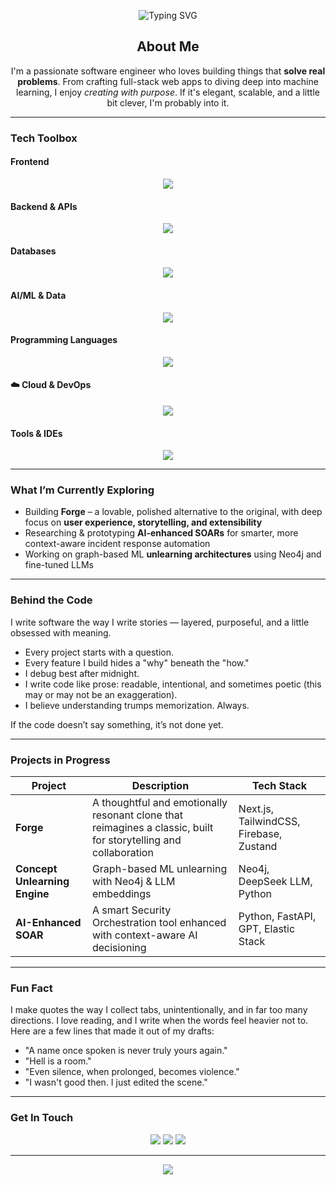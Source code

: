<!-- Banner -->
<p align="center">
  <img src="https://readme-typing-svg.herokuapp.com?font=Fira+Code&size=26&duration=3000&pause=500&color=FF6F61&vCenter=true&center=true&width=800&lines=Hi+there%2C+I'm+Sameed+Ilyas!;Software+Engineer+%7C+Full+Stack+Dev%7C+Project+Manager;Let%E2%80%99s+build+something+cool+together+%F0%9F%9A%80" alt="Typing SVG" />
</p>

<!-- About -->
<h2 align="center">About Me</h2>
<p align="center">
  I'm a passionate software engineer who loves building things that <strong>solve real problems</strong>. From crafting full-stack web apps to diving deep into machine learning, I enjoy <em>creating with purpose</em>. If it's elegant, scalable, and a little bit clever, I'm probably into it.
</p>

---

### Tech Toolbox

#### Frontend
<p align="center">
  <img src="https://skillicons.dev/icons?i=html,css,js,ts,react,nextjs,tailwind,bootstrap,dart,flutter" />
</p>

#### Backend & APIs
<p align="center">
  <img src="https://skillicons.dev/icons?i=nodejs,express,python,fastapi,php,laravel,java,spring,cs,dotnet,go" />
</p>

#### Databases
<p align="center">
  <img src="https://skillicons.dev/icons?i=mongodb,mysql,postgresql" />
</p>

#### AI/ML & Data
<p align="center">
  <img src="https://skillicons.dev/icons?i=pytorch,tensorflow,opencv" />
</p>

#### Programming Languages
<p align="center">
  <img src="https://skillicons.dev/icons?i=python,java,js,ts,c,cpp,cs,php,go,bash,dart" />
</p>

#### ☁️ Cloud & DevOps
<p align="center">
  <img src="https://skillicons.dev/icons?i=aws,azure,gcp,git,github,linux,docker" />
</p>

#### Tools & IDEs
<p align="center">
  <img src="https://skillicons.dev/icons?i=vscode,visualstudio,intellij" />
</p>


---

### What I’m Currently Exploring

- Building **Forge** – a lovable, polished alternative to the original, with deep focus on **user experience, storytelling, and extensibility**
- Researching & prototyping **AI-enhanced SOARs** for smarter, more context-aware incident response automation
- Working on graph-based ML **unlearning architectures** using Neo4j and fine-tuned LLMs

---

### Behind the Code

I write software the way I write stories — layered, purposeful, and a little obsessed with meaning.

- Every project starts with a question.
- Every feature I build hides a "why" beneath the "how."
- I debug best after midnight.
- I write code like prose: readable, intentional, and sometimes poetic (this may or may not be an exaggeration).
- I believe understanding trumps memorization. Always.

If the code doesn’t say something, it’s not done yet.


---

### Projects in Progress

| Project | Description | Tech Stack |
|--------|-------------|------------|
| **Forge** | A thoughtful and emotionally resonant clone that reimagines a classic, built for storytelling and collaboration | Next.js, TailwindCSS, Firebase, Zustand |
| **Concept Unlearning Engine** | Graph-based ML unlearning with Neo4j & LLM embeddings | Neo4j, DeepSeek LLM, Python |
| **AI-Enhanced SOAR** | A smart Security Orchestration tool enhanced with context-aware AI decisioning | Python, FastAPI, GPT, Elastic Stack |

---

### Fun Fact
I make quotes the way I collect tabs, unintentionally, and in far too many directions. I love reading, and I write when the words feel heavier not to.
Here are a few lines that made it out of my drafts:

- "A name once spoken is never truly yours again."
- "Hell is a room."
- "Even silence, when prolonged, becomes violence."
- "I wasn't good then. I just edited the scene."

---

### Get In Touch

<p align="center">
  <a href="mailto:sameed.scorpius@gmail.com"><img src="https://img.shields.io/badge/Gmail-D14836?style=for-the-badge&logo=gmail&logoColor=white"></a>
  <a href="https://www.linkedin.com/in/sameed-ilyas/"><img src="https://img.shields.io/badge/LinkedIn-blue?style=for-the-badge&logo=linkedin&logoColor=white"></a>
  <a href="https://github.com/SameedIlyas"><img src="https://img.shields.io/badge/GitHub-100000?style=for-the-badge&logo=github&logoColor=white"></a>
</p>

---

<p align="center">
  <img src="https://quotes-github-readme.vercel.app/api?type=horizontal&theme=radical" />
</p>
